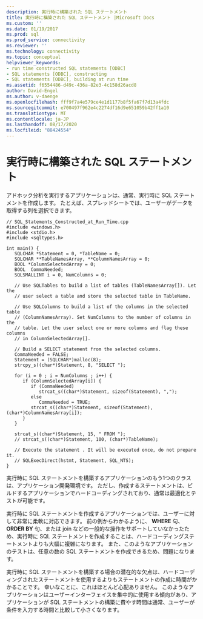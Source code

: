 ```yaml
---
description: 実行時に構築された SQL ステートメント
title: 実行時に構築された SQL ステートメント |Microsoft Docs
ms.custom: ''
ms.date: 01/19/2017
ms.prod: sql
ms.prod_service: connectivity
ms.reviewer: ''
ms.technology: connectivity
ms.topic: conceptual
helpviewer_keywords:
- run time constructed SQL statements [ODBC]
- SQL statements [ODBC], constructing
- SQL statements [ODBC], building at run time
ms.assetid: f6554486-d49c-436a-82e3-4c158d26acd8
author: David-Engel
ms.author: v-daenge
ms.openlocfilehash: fff9f7a4e579ce4e1d1177b8f5fa67f7d13a4fdc
ms.sourcegitcommit: e700497f962e4c2274df16d9e651059b42ff1a10
ms.translationtype: MT
ms.contentlocale: ja-JP
ms.lasthandoff: 08/17/2020
ms.locfileid: "88424554"
---
```

# <a name="sql-statements-constructed-at-run-time"></a>実行時に構築された SQL ステートメント
アドホック分析を実行するアプリケーションは、通常、実行時に SQL ステートメントを作成します。 たとえば、スプレッドシートでは、ユーザーがデータを取得する列を選択できます。  
  
```  
// SQL_Statements_Constructed_at_Run_Time.cpp  
#include <windows.h>  
#include <stdio.h>  
#include <sqltypes.h>  
  
int main() {  
   SQLCHAR *Statement = 0, *TableName = 0;  
   SQLCHAR **TableNamesArray, **ColumnNamesArray = 0;  
   BOOL *ColumnSelectedArray = 0;  
   BOOL  CommaNeeded;  
   SQLSMALLINT i = 0, NumColumns = 0;  
  
   // Use SQLTables to build a list of tables (TableNamesArray[]). Let the  
   // user select a table and store the selected table in TableName.  
  
   // Use SQLColumns to build a list of the columns in the selected table  
   // (ColumnNamesArray). Set NumColumns to the number of columns in the  
   // table. Let the user select one or more columns and flag these columns  
   // in ColumnSelectedArray[].  
  
   // Build a SELECT statement from the selected columns.  
   CommaNeeded = FALSE;  
   Statement = (SQLCHAR*)malloc(8);  
   strcpy_s((char*)Statement, 8, "SELECT ");  
  
   for (i = 0 ; i = NumColumns ; i++) {  
      if (ColumnSelectedArray[i]) {  
         if (CommaNeeded)  
            strcat_s((char*)Statement, sizeof(Statement), ",");  
         else  
            CommaNeeded = TRUE;  
         strcat_s((char*)Statement, sizeof(Statement), (char*)ColumnNamesArray[i]);  
      }  
   }  
  
   strcat_s((char*)Statement, 15, " FROM ");  
   // strcat_s((char*)Statement, 100, (char*)TableName);  
  
   // Execute the statement . It will be executed once, do not prepare it.  
   // SQLExecDirect(hstmt, Statement, SQL_NTS);  
}  
```  
  
 実行時に SQL ステートメントを構築するアプリケーションのもう1つのクラスは、アプリケーション開発環境です。 ただし、作成するステートメントは、ビルドするアプリケーションでハードコーディングされており、通常は最適化とテストが可能です。  
  
 実行時に SQL ステートメントを作成するアプリケーションでは、ユーザーに対して非常に柔軟に対応できます。 前の例からわかるように、 **WHERE** 句、 **ORDER BY** 句、または join などの一般的な操作をサポートしていなかったため、実行時に SQL ステートメントを作成することは、ハードコーディングステートメントよりも大幅に複雑になります。 また、このようなアプリケーションのテストは、任意の数の SQL ステートメントを作成できるため、問題になります。  
  
 実行時に SQL ステートメントを構築する場合の潜在的な欠点は、ハードコーディングされたステートメントを使用するよりもステートメントの作成に時間がかかることです。 幸いなことに、これはほとんど心配ありません。 このようなアプリケーションはユーザーインターフェイスを集中的に使用する傾向があり、アプリケーションが SQL ステートメントの構築に費やす時間は通常、ユーザーが条件を入力する時間と比較して小さくなります。
